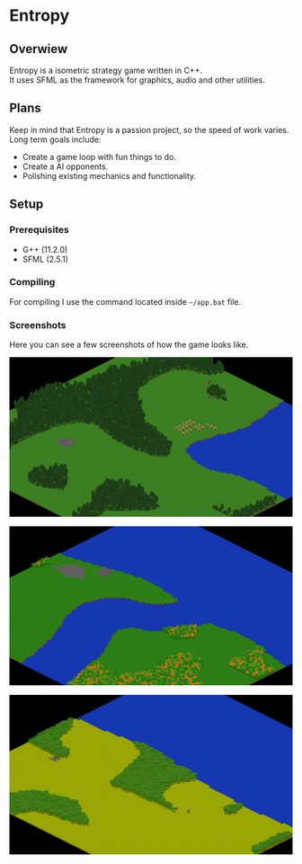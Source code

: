# Entropy
## Overwiew

Entropy is a isometric strategy game written in C++.\
It uses SFML as the framework for graphics, audio and other utilities.

## Plans

Keep in mind that Entropy is a passion project, so the speed of work varies.\
Long term goals include:
- Create a game loop with fun things to do.
- Create a AI opponents.
- Polishing existing mechanics and functionality.

## Setup
### Prerequisites

- G++ (11.2.0)
- SFML (2.5.1)

### Compiling

For compiling I use the command located inside `~/app.bat` file.

### Screenshots

Here you can see a few screenshots of how the game looks like.

![Image 1](/page/screenshot_1.png "")

![Image 2](/page/screenshot_2.png "")

![Image 3](/page/screenshot_3.png "")

